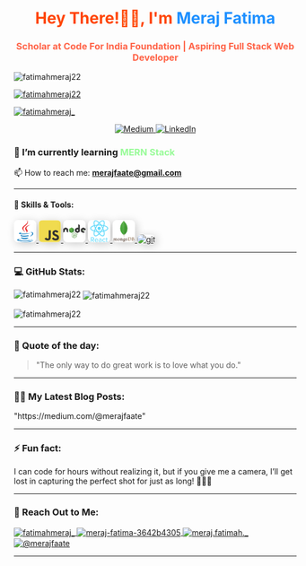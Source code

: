 <h1 align="center" style="color:#ff4500">Hey There!👋🏻, I'm <span style="color:#1e90ff">Meraj Fatima</span></h1>
<h3 align="center" style="color:#ff6347">Scholar at Code For India Foundation | Aspiring Full Stack Web Developer</h3>

<!-- Profile views counter -->
<p align="left"> 
    <img src="https://komarev.com/ghpvc/?username=fatimahmeraj22&label=Profile%20views&color=8a2be2&style=flat" alt="fatimahmeraj22" /> 
</p>

<!-- GitHub profile trophy -->
<p align="left"> 
    <a href="https://github.com/ryo-ma/github-profile-trophy">
        <img src="https://github-profile-trophy.vercel.app/?username=fatimahmeraj22&theme=gruvbox&no-frame=true&column=4" alt="fatimahmeraj22" />
    </a> 
</p>

<!-- Social Media Badge -->
<p align="left"> 
    <a href="https://twitter.com/fatimahmeraj_" target="blank">
        <img src="https://img.shields.io/twitter/follow/fatimahmeraj_?logo=twitter&style=for-the-badge&color=1da1f2" alt="fatimahmeraj_" />
    </a> 
</p>

<p align="center">
  <a href="https://medium.com/@merajfaate">
    <img alt="Medium" src="https://img.shields.io/badge/Medium-@merajfaate-8a2be2?style=for-the-badge&logo=medium&logoColor=white"/>
  </a>
  <a href="https://www.linkedin.com/in/meraj-fatima-3642b4305" target="_blank">
    <img alt="LinkedIn" src="https://img.shields.io/badge/LinkedIn-@Meraj_Fatima-0077b5?style=for-the-badge&logo=linkedin&logoColor=white"/>
  </a>
</p>

### 🌱 I’m currently learning <span style="color:#98fb98">**MERN Stack**</span>  
📫 How to reach me: <span style="color:#ff4500">**merajfaate@gmail.com**</span>

---

#### 🚀 Skills & Tools:
<p align="left">
  <a href="https://www.java.com" target="_blank" rel="noreferrer">
    <img src="https://raw.githubusercontent.com/devicons/devicon/master/icons/java/java-original.svg" alt="java" width="40" height="40" style="border-radius: 8px; box-shadow: 3px 3px 15px rgba(0, 0, 0, 0.2);" />
  </a>
  <a href="https://developer.mozilla.org/en-US/docs/Web/JavaScript" target="_blank" rel="noreferrer">
    <img src="https://raw.githubusercontent.com/devicons/devicon/master/icons/javascript/javascript-original.svg" alt="javascript" width="40" height="40" style="border-radius: 8px; box-shadow: 3px 3px 15px rgba(0, 0, 0, 0.2);" />
  </a>
  <a href="https://nodejs.org" target="_blank" rel="noreferrer">
    <img src="https://raw.githubusercontent.com/devicons/devicon/master/icons/nodejs/nodejs-original-wordmark.svg" alt="nodejs" width="40" height="40" style="border-radius: 8px; box-shadow: 3px 3px 15px rgba(0, 0, 0, 0.2);" />
  </a>
  <a href="https://reactjs.org" target="_blank" rel="noreferrer">
    <img src="https://raw.githubusercontent.com/devicons/devicon/master/icons/react/react-original-wordmark.svg" alt="react" width="40" height="40" style="border-radius: 8px; box-shadow: 3px 3px 15px rgba(0, 0, 0, 0.2);" />
  </a>
  <a href="https://www.mongodb.com/" target="_blank" rel="noreferrer">
    <img src="https://raw.githubusercontent.com/devicons/devicon/master/icons/mongodb/mongodb-original-wordmark.svg" alt="mongodb" width="40" height="40" style="border-radius: 8px; box-shadow: 3px 3px 15px rgba(0, 0, 0, 0.2);" />
  </a>
  <a href="https://git-scm.com/" target="_blank" rel="noreferrer">
    <img src="https://www.vectorlogo.zone/logos/git-scm/git-scm-icon.svg" alt="git" width="40" height="40" style="border-radius: 8px; box-shadow: 3px 3px 15px rgba(0, 0, 0, 0.2);" />
  </a>
</p>

---

### 💻 GitHub Stats:
<!-- Stats for most languages -->
<p><img align="left" src="https://github-readme-stats.vercel.app/api/top-langs?username=fatimahmeraj22&show_icons=true&locale=en&layout=compact&hide=css&theme=tokyonight" alt="fatimahmeraj22" /></p>

<!-- Stats for user -->
<p>&nbsp;<img align="center" src="https://github-readme-stats.vercel.app/api?username=fatimahmeraj22&show_icons=true&locale=en&theme=tokyonight" alt="fatimahmeraj22" /></p>

<!-- Streak stats -->
<p><img align="center" src="https://github-readme-streak-stats.herokuapp.com/?user=fatimahmeraj22&theme=tokyonight" alt="fatimahmeraj22" /></p>

---

### 💬 Quote of the day:
> "The only way to do great work is to love what you do."

---

### 👩‍💻 My Latest Blog Posts:
<!-- BLOG-POST-LIST:START -->"https://medium.com/@merajfaate"
<!-- BLOG-POST-LIST:END -->

---

### ⚡ Fun fact:
I can code for hours without realizing it, but if you give me a camera, I’ll get lost in capturing the perfect shot for just as long! 👩‍💻✨

---

### 📢 Reach Out to Me:
<p align="left">
  <a href="https://twitter.com/fatimahmeraj_" target="blank">
    <img align="center" src="https://raw.githubusercontent.com/rahuldkjain/github-profile-readme-generator/master/src/images/icons/Social/twitter.svg" alt="fatimahmeraj_" height="30" width="40" />
  </a>
  <a href="https://linkedin.com/in/meraj-fatima-3642b4305" target="blank">
    <img align="center" src="https://raw.githubusercontent.com/rahuldkjain/github-profile-readme-generator/master/src/images/icons/Social/linked-in-alt.svg" alt="meraj-fatima-3642b4305" height="30" width="40" />
  </a>
  <a href="https://instagram.com/meraj.fatimah._" target="blank">
    <img align="center" src="https://raw.githubusercontent.com/rahuldkjain/github-profile-readme-generator/master/src/images/icons/Social/instagram.svg" alt="meraj.fatimah._" height="30" width="40" />
  </a>
  <a href="https://medium.com/@merajfaate" target="blank">
    <img align="center" src="https://raw.githubusercontent.com/rahuldkjain/github-profile-readme-generator/master/src/images/icons/Social/medium.svg" alt="@merajfaate" height="30" width="40" />
  </a>
</p>

---
